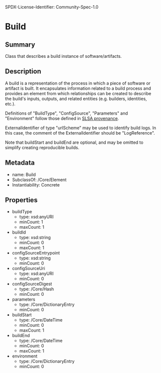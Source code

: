 SPDX-License-Identifier: Community-Spec-1.0

# Build

## Summary

Class that describes a build instance of software/artifacts.

## Description

A build is a representation of the process in which a piece of software or artifact is built. It encapsulates information related to a build process and
provides an element from which relationships can be created to describe the build's inputs, outputs, and related entities (e.g. builders, identities, etc.).

Definitions of "BuildType", "ConfigSource", "Parameters" and "Environment" follow
those defined in [SLSA provenance](https://slsa.dev/provenance/v0.2).

ExternalIdentifier of type "urlScheme" may be used to identify build logs. In this case, the comment of the ExternalIdentifier should be "LogReference".

Note that buildStart and buildEnd are optional, and may be omitted to simplify creating reproducible builds.

## Metadata

- name: Build
- SubclassOf: /Core/Element
- Instantiability: Concrete

## Properties

- buildType
  - type: xsd:anyURI
  - minCount: 1
  - maxCount: 1
- buildId
  - type: xsd:string
  - minCount: 0
  - maxCount: 1
- configSourceEntrypoint
  - type: xsd:string
  - minCount: 0
- configSourceUri
  - type: xsd:anyURI
  - minCount: 0
- configSourceDigest
  - type: /Core/Hash
  - minCount: 0
- parameters
  - type: /Core/DictionaryEntry
  - minCount: 0
- buildStart
  - type: /Core/DateTime
  - minCount: 0
  - maxCount: 1
- buildEnd
  - type: /Core/DateTime
  - minCount: 0
  - maxCount: 1
- environment
  - type: /Core/DictionaryEntry
  - minCount: 0
